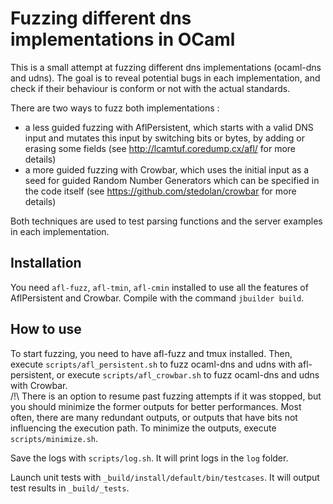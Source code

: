 # Fuzzing different dns implementations in OCaml

This is a small attempt at fuzzing different dns implementations (ocaml-dns and udns). The goal is to reveal potential bugs in each implementation, and check if their behaviour is conform or not with the actual standards.

There are two ways to fuzz both implementations : 
 - a less guided fuzzing with AflPersistent, which starts with a valid DNS input and mutates this input by switching bits or bytes, by adding or erasing some fields (see http://lcamtuf.coredump.cx/afl/ for more details)
 - a more guided fuzzing with Crowbar, which uses the initial input as a seed for guided Random Number Generators which can be specified in the code itself (see https://github.com/stedolan/crowbar for more details)

Both techniques are used to test parsing functions and the server examples in each implementation.

## Installation

You need ```afl-fuzz```, ```afl-tmin```, ```afl-cmin``` installed to use all the features of AflPersistent and Crowbar. Compile with the command ```jbuilder build```.

## How to use

To start fuzzing, you need to have afl-fuzz and tmux installed. Then, execute ```scripts/afl_persistent.sh``` to fuzz ocaml-dns and udns with afl-persistent, or execute ```scripts/afl_crowbar.sh``` to fuzz ocaml-dns and udns with Crowbar.  
/!\ There is an option to resume past fuzzing attempts if it was stopped, but you should minimize the former outputs for better performances. Most often, there are many redundant outputs, or outputs that have bits not influencing the execution path. To minimize the outputs, execute ```scripts/minimize.sh```.

Save the logs with ```scripts/log.sh```. It will print logs in the ```log``` folder.

Launch unit tests with ```_build/install/default/bin/testcases```. It will output test results in ```_build/_tests```.
